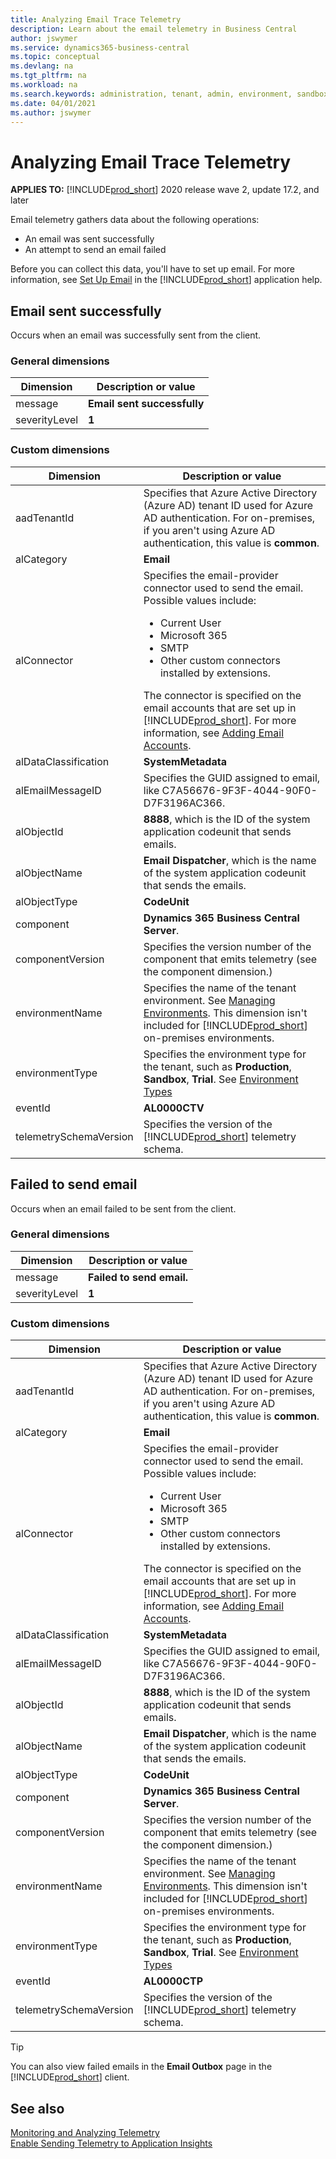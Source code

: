 ```yaml
---
title: Analyzing Email Trace Telemetry 
description: Learn about the email telemetry in Business Central  
author: jswymer
ms.service: dynamics365-business-central
ms.topic: conceptual
ms.devlang: na
ms.tgt_pltfrm: na
ms.workload: na
ms.search.keywords: administration, tenant, admin, environment, sandbox, telemetry
ms.date: 04/01/2021
ms.author: jswymer
---
```


# Analyzing Email Trace Telemetry

**APPLIES TO:** [!INCLUDE[prod_short](../includes/prod_short.md)] 2020 release wave 2, update 17.2, and later

Email telemetry gathers data about the following operations: 

- An email was sent successfully
- An attempt to send an email failed 


<!--Today, partners can test email setup during setup (click a test button). If settings change on SMTP side later, they don't get notified before something stops working. -->

Before you can collect this data, you'll have to set up email. For more information, see [Set Up Email](/dynamics365/business-central/admin-how-setup-email) in the [!INCLUDE[prod_short](../includes/prod_short.md)] application help.

## <a name="success"></a>Email sent successfully

Occurs when an email was successfully sent from the client.

### General dimensions

|Dimension|Description or value|
|---------|-----|
|message|**Email sent successfully**|
|severityLevel|**1**|

### Custom dimensions

|Dimension|Description or value|
|---------|-----|
|aadTenantId|Specifies that Azure Active Directory (Azure AD) tenant ID used for Azure AD authentication. For on-premises, if you aren't using Azure AD authentication, this value is **common**. |
|alCategory|**Email**|
|alConnector|Specifies the email-provider connector used to send the email. Possible values include: <ul><li>Current User</li><li>Microsoft 365</li><li>SMTP</li><li>Other custom connectors installed by extensions.</li></ul> The connector is specified on the email accounts that are set up in [!INCLUDE[prod_short](../developer/includes/prod_short.md)]. For more information, see [Adding Email Accounts](/dynamics365/business-central/admin-how-setup-email#adding-email-accounts).|
|alDataClassification|**SystemMetadata**|
|alEmailMessageID|Specifies the GUID assigned to email, like C7A56676-9F3F-4044-90F0-D7F3196AC366.|
|alObjectId|**8888**, which is the ID of the system application codeunit that sends emails.|
|alObjectName|**Email Dispatcher**, which is the name of the system application codeunit that sends the emails.|
|alObjectType|**CodeUnit**|
|component|**Dynamics 365 Business Central Server**.|
|componentVersion|Specifies the version number of the component that emits telemetry (see the component dimension.)|
|environmentName|Specifies the name of the tenant environment. See [Managing Environments](tenant-admin-center-environments.md). This dimension isn't included for [!INCLUDE[prod_short](../includes/prod_short.md)] on-premises environments.|
|environmentType|Specifies the environment type for the tenant, such as **Production**, **Sandbox**, **Trial**. See [Environment Types](tenant-admin-center-environments.md#types-of-environments)|
|eventId|**AL0000CTV**|
|telemetrySchemaVersion|Specifies the version of the [!INCLUDE[prod_short](../developer/includes/prod_short.md)] telemetry schema.|

## <a name="failed"></a>Failed to send email

Occurs when an email failed to be sent from the client.

### General dimensions

|Dimension|Description or value|
|---------|-----|
|message|**Failed to send email.**|
|severityLevel|**1**|

### Custom dimensions

|Dimension|Description or value|
|---------|-----|
|aadTenantId|Specifies that Azure Active Directory (Azure AD) tenant ID used for Azure AD authentication. For on-premises, if you aren't using Azure AD authentication, this value is **common**. |
|alCategory|**Email**|
|alConnector|Specifies the email-provider connector used to send the email. Possible values include: <ul><li>Current User</li><li>Microsoft 365</li><li>SMTP</li><li>Other custom connectors installed by extensions.</li></ul> The connector is specified on the email accounts that are set up in [!INCLUDE[prod_short](../developer/includes/prod_short.md)]. For more information, see [Adding Email Accounts](/dynamics365/business-central/admin-how-setup-email#adding-email-accounts).|
|alDataClassification|**SystemMetadata**|
|alEmailMessageID|Specifies the GUID assigned to email, like C7A56676-9F3F-4044-90F0-D7F3196AC366.|
|alObjectId|**8888**, which is the ID of the system application codeunit that sends emails.|
|alObjectName|**Email Dispatcher**, which is the name of the system application codeunit that sends the emails.|
|alObjectType|**CodeUnit**|
|component|**Dynamics 365 Business Central Server**.|
|componentVersion|Specifies the version number of the component that emits telemetry (see the component dimension.)|
|environmentName|Specifies the name of the tenant environment. See [Managing Environments](tenant-admin-center-environments.md). This dimension isn't included for [!INCLUDE[prod_short](../includes/prod_short.md)] on-premises environments.|
|environmentType|Specifies the environment type for the tenant, such as **Production**, **Sandbox**, **Trial**. See [Environment Types](tenant-admin-center-environments.md#types-of-environments)|
|eventId|**AL0000CTP**|
|telemetrySchemaVersion|Specifies the version of the [!INCLUDE[prod_short](../developer/includes/prod_short.md)] telemetry schema.|

> [!TIP]
> You can also view failed emails in the **Email Outbox** page in the [!INCLUDE[prod_short](../developer/includes/prod_short.md)] client.

<!--

{"Telemetry schema version":"1.0","telemetrySchemaVersion":"1.0","Component version":"17.0.19123.0","Environment type":"Production","componentVersion":"17.0.19123.0","environmentType":"Production","deprecatedKeys":"AadTenantId, Environment name, Environment type, Telemetry schema version, Component, Component version, Telemetry schema version, AadTenantId, Environment name, Environment type","alObjectName":"Email Dispatcher","alObjectType":"CodeUnit","AadTenantId":"450a3361-0bcb-4125-89c7-ceb20379258d","aadTenantId":"450a3361-0bcb-4125-89c7-ceb20379258d","alObjectId":"8888","Component":"Dynamics 365 Business Central Server","component":"Dynamics 365 Business Central Server","eventId":"AL0000CTP","alEmailMessageID":"{C7A56676-9F3F-4044-90F0-D7F3196AC366}","alConnector":"Current User","alDataClassification":"SystemMetadata","alCategory":"Email"}
-->
## See also

[Monitoring and Analyzing Telemetry](telemetry-overview.md)  
[Enable Sending Telemetry to Application Insights](telemetry-enable-application-insights.md)  
